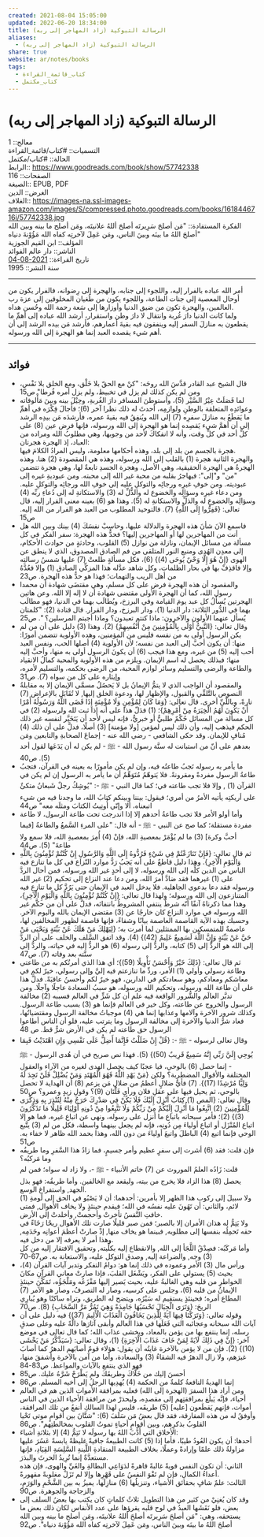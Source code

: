 ```yaml
---  
created: 2021-08-04 15:05:00  
updated: 2022-06-20 18:34:00  
title: الرسالة التبوكية (زاد المهاجر إلى ربه)  
aliases:  
  - الرسالة التبوكية (زاد المهاجر إلى ربه)  
share: true  
website: ar/notes/books  
tags:  
  - كتاب_قائمة_القراءة  
  - كتاب_مكتمل  
---  
```

  
  
# الرسالة التبوكية (زاد المهاجر إلى ربه)  
  
معالج:: 1  
التسميات:: #كتاب/قائمة_القراءة  
الحالة:: #كتاب/مكتمل  
الرابط:: <https://www.goodreads.com/book/show/57742338>  
الصفحات:: 116  
الصيغة:: EPUB, PDF  
الغرض:: الدين  
الغلاف:: <https://images-na.ssl-images-amazon.com/images/S/compressed.photo.goodreads.com/books/1618446716i/57742338.jpg>  
الفكرة المستفادة:: "مَن أصلحَ سَرِيرتَه أصلحَ أللهُ علانيتَه، ومَن أصلح ما بينه وبين الله أصلحَ اللهُ ما بينَه وبينَ الناس، ومَن عَمِلَ لآخرتِه كفاه الله مَؤُوْنةَ دنياه"  
المؤلف:: ابن القيم الجوزية  
الناشر:: دار عالم الفوائد  
تاريخ القراءة:: [2021-08-04](2021-08-04.md)  
سنة النشر:: 1995  
  
---  
  
أمر الله عباده بالفرار إليه، واللجوء إلى جنابه، والهجرة إلى رِضوانه، فالفرار يكون من أوحال المعصية إلى جنات الطاعة، واللجوء يكون من طُغيان المخلوقين إلى عزة رب العالمين، والهجرة تكون من ضيق الدنيا وأوزارها إلى سَعة رحمة الله وحُسن هداه.  
ولما كانت الدنيا دارَ غُربة وانتقال لا دارَ وطن واستقرار، أرشد الله عباده إلى أهمِّ ما يقطعون به منازلَ السفر إليه وينفقون فيه بقيةَ أعمارهم، فأرشد مَن بيده الرشد إلى أن أهم شيء يقصده العبد إنما هو الهجرة إلى الله ورسوله.  
  
---  
  
## فوائد  
  
- قال الشيخ عبد القادر قدَّسَ الله روحَه: "كنْ مع الحقّ بلا خَلْق، ومع الخلق بلا نَفْس، ومن لم يكن كذلك لم يزل في تخبيط، ولم يزل أمره فُرطا" ص15  
- لما فَصَلَتْ عِيْرُ السَّيْر (5)، وأستوطنَ المسافر دارَ الغُربةِ، وحِيْلَ بينه وبينَ مَأْلوفاته وعوائدِه المتعلقة بالوطنِ ولوازمِه، أحدثَ له ذلك نظرا آخر (6)؛ فأجالَ فِكْرَه في أهمِّ ما يَقطَعُ به منازلَ سفرِه (7) إلى الله ويُنفِقُ فيه بقيةَ عمره، فأرشدَه مَن بيدِه الرشد إلى أن أهمَّ شيء يَقصِده إنما هو الهجرة إلى الله ورسوله، فإنها فرض عين (8) على كلِّ أحد في كلِّ وقت، وأنه لا انفكاكَ لأحد من وجوبها، وهي مطلوبُ الله ومراده من العباد، إذ الهجرة هجرتان:  
  هجرة بالجسم من بلد إلى بلد، وهذه أحكامها معلومة، وليس المرادُ الكلامَ فيها.  
  والهجرة الثانية هجرة (1) بالقلب إلى الله ورسوله، وهذه هي المقصودة (2) هنا. وهذه الهجرةُ هي الهجرة الحقيقية، وهي الأصل، وهجرة الجسدِ تابعةٌ لها، وهي هجرة تتضمن "من" و"إلى": فيهاجرُ بقلبه من محبة غير الله إلى محبته. ومن عبوديةِ غيره إلى عبوديته. ومن خوفِ غيرِه ورجائِه والتوكلِ عليه إلى خوفِ الله ورجائِه والتوكلِ عليه. ومن دعاء غيرِه وسؤالِه والخضوع له والذُّلِّ له (3) والاستكانةِ له إلى دُعاءِ ربِّه (4) وسؤالِه والخضوعِ له والذلِّ والاستكانةِ له (5). وهذا هو (6) بعينه معنى الفرار إليه، قال تعالى: {فَفِرُّوا إِلَى اللَّهِ} (7). فالتوحيد المطلوب من العبد هو الفرار من الله إليه. ص15  
- فاسمع الآنَ شأنَ هذه الهجرة والدلالة عليها، وحاسِبْ نفسَكَ (4) بينك وبين الله هل أنت من المهاجرين لها أو المهاجرين إليها؟ فحدُّ هذه الهجرة: سفر الفكر في كل مسألة من مسائل الإيمان، ونازلة من نوازل (5) القلوب، وحادثةٍ من حوادث الأحكام، إلى معدِن الهُدى ومنبع النور المتلقى من فم الصادق المصدوق، الذي لا ينطق عن الهوى {إِنْ هُوَ إِلَّا وَحْيٌ يُوحَى (4)} (6)، فكل مسألةٍ طلعتْ (7) عليها شمسُ رسالتِه وإلا فاقذِفْ بها في بحار الظلمات، وكل شاهد عدَّله هذا المزكِّي الصادق (1) وإلا فعُدَّهُ من أهل الريب والتهمات؛ فهذا هو حدُّ هذه الهجرة. ص23  
- والمقصود أن هذه الهجرة فرض على كل مسلم، وهي مقتضَى شهادة أن محمدا رسول الله، كما أن الهجرة الأولى مقتضى شهادة أن لا إله إلا الله. وعن هاتين الهجرتين يُسأَلُ كل عبد يومَ القيامة وفي البرزخ، ويُطالَب بهما في الدنيا، فهو مطالَب بهما في الدُّور الثلاثة: دار الدنيا (1)، ودار البرزخ، ودار القرار. قال قتادة (2): "كلمتان يُسأل عنهما الأولون والآخرون: ماذا كنتم تعبدون؟ وماذا أجبتم المرسلين؟ ". ص25  
- وقال تعالى: {النَّبِيُّ أَوْلَى بِالْمُؤْمِنِينَ مِنْ أَنْفُسِهِمْ} (2). وهذا (3) دليل على أن من لم يكن الرسول أولى به من نفسه فليس من المؤمنين، وهده الأولوية تتضمن أمورًا: منها: أن يكون أحبَّ إلى العبد من نفسه؛ لأن الأولوية (4) أصلها الحب، ونفس العبد أحب إليه (5) من غيره، ومع هذا فيجب (6) أن يكونَ الرسول أولى به منها، وأحبَّ إليه منها؛ فبذلك يحصل له اسم الإيمان. ويلزم من هذه الأولوية والمحبة كمالُ الانقياد والطاعة والرضى والتسليم وسائر لوازم المحبة، من الرضى بحكمه، والتسليم لأمره، وإيثاره على كل من سواه (7). ص31  
- والمقصود أن الواجب الذي لا يتمُّ الإيمانُ بل لا يَحصُلُ مسمَّى الإيمان إلا به مقابلةُ النصوص بالتَّلقِّي والقبول، والإظهار لها، ودعوة الخلق إليها, لا تُقَابَل بالإعراض (7) تارةً، وباللَّيِّ أخرى. قال تعالى: {وَمَا كَانَ لِمُؤْمِنٍ وَلَا مُؤْمِنَةٍ إِذَا قَضَى اللَّهُ وَرَسُولُهُ أَمْرًا أَنْ يَكُونَ لَهُمُ الْخِيَرَةُ مِنْ أَمْرِهِمْ}؛ (1) فدَلّ هذا على أنه إذا ثبت لله ولرسوله (2) في كل مسألة من المسائل حُكْمٌ طلبيٌّ أو خبريٌّ، فإنه ليس لأحد أن يَتَخَيَّر لنفسه غير ذلك الحكم فيذهب إليه، وأن ذلك ليس لمؤمن [ولا مؤمنة] (3) أصلًا، فدلَّ على أن ذلك (4) مُنافٍ للإيمان. وقد حكى الشافعي - رضي الله عنه - إجماعَ الصحابةِ والتابعين ومَن بعدهم على أنّ من استبانت له سنَّة رسول الله - ﷺ - لم يكن له أن يَدَعَها لقول أحد (5). ص40  
- ما يأمر به رسوله تَجبُ طاعتُه فيه، وإن لم يكن مأمورًا به بعينه في القرآن، فتجبُ طاعةُ الرسول مفردةً ومقرونةً. فلا يَتوهّمُ مُتَوَهِّمٌ أن ما يأمر به الرسول إن لم يكن في القرآن (1) , وإلا فلا تجب طاعته في؛ كما قال النبي - ﷺ -: "يُوشِكُ رجلٌ شَبعانُ متكئٌ على أريكتِه يأتيه الأمرُ من أمري؛ فيقول: بيننا وبينكم كتابُ الله، ما وجدنا فيه من شيء اتبعناه، ألا وإنّي أُوتِيتُ الكتابَ ومثلَه معه" ص44  
- وأما أولو الأمر فلا تجب طاعةُ أحدهم إلا إذا اندرجت تحت طاعة الرسول، لا طاعة مفردة مستقلة؛ كما صح عن النبي - ﷺ - أنه قال: "على المرءِ السَّمعُ والطاعةُ [فيما أحبَّ وكرهَ] (3) ما لم يُؤْمَرْ بمعصيةِ الله، فإنْ (4) أُمِرَ بمعصيةِ الله، فلا سمع ولا طاعةَ" (5). ص44  
- ثم قال تعالى: {فَإِنْ تَنَازَعْتُمْ فِي شَيْءٍ فَرُدُّوهُ إِلَى اللَّهِ وَالرَّسُولِ إِنْ كُنْتُمْ تُؤْمِنُونَ بِاللَّهِ وَالْيَوْمِ الْآخِرِ}. وهذا دليل قاطعٌ على أنه يَجبُ رَدُّ موارد النّزاع في كل ما تنازع فيه الناس من الدين كلِّه إلى الله ورسوله، لا إلى أحدٍ غير الله ورسوله، فمن أحال الردَّ على (1) غيرهما فقد ضادَّ أمرَ الله، ومن دعا عند النزاع إلى تحكيم (2) غير الله ورسوله فقد دعا بدعوى الجاهلية. فلا يدخل العبد في الإيمان حتى يَرُدَّ كل ما تنازع فيه المتنازعون إلى الله ورسوله؛ ولهذا قال تعالى: {إِنْ كُنْتُمْ تُؤْمِنُونَ بِاللَّهِ وَالْيَوْمِ الْآخِرِ}، وهذا مما ذكرناهُ آنفًا أنّه شرطٌ ينتفي المشروطُ بانتفائه، فدلَّ على أن من حكَّم غير الله ورسوله في موارد النزاع كان خارجًا عن (3) مقتضى الإيمان بالله واليوم الآخر. وحسبك بهذه الآية القاصمة العاصمة بيانًا وشفاءً، فإنها قاصمة لظهور المخالفين لها، عاصمةٌ للمتمسكين بها الممتثلين لما أمرت به؛ {لِيَهْلِكَ مَنْ هَلَكَ عَنْ بَيِّنَةٍ وَيَحْيَى مَنْ حَيَّ عَنْ بَيِّنَةٍ وَإِنَّ اللَّهَ لَسَمِيعٌ عَلِيمٌ (42)} (4). وقد اتفق السَّلف والخلف على أن الردَّ إلى الله هو الردُّ إلى (5) كتابه، والردُّ إلى رسوله (6) هو الردُّ إليه في حياته، والردُّ إلى سنَّته بعد وفاته (7). ص47  
- ثم قال تعالى: {ذَلِكَ خَيْرٌ وَأَحْسَنُ تَأْوِيلًا (59)}؛ أي هذا الذي أمرتُكم به من طاعتي وطاعة رسولي وأولي (1) الأمر، وردِّ ما تنازعتم فيه إليَّ وإلى رسولي، خيرٌ لكم في معاشكم ومعادكم، وهو سعادتكم في الدارين، فهو خيرٌ لكم وأحسنُ عاقبَةً. فدلَّ هذا على أن طاعة الله ورسوله، وتحكيم الله ورسوله، هو سببُ السعادة عاجلًا وآجلًا. ومن تدبَّر العالَم والشُّرور الواقعة فيه علم أن كل شَرٍّ في العالم فسببه (2) مخالفة الرسول والخروج عن طاعته، وكل خير في العالم فإنما هو (3) بسبب طاعة الرسول. وكذلك شرور الآخرة وآلامها وعذابها إنما هي (4) موجباتُ مخالفة الرسول ومقتضياتُها، فعاد شرُّ الدنيا والآخرة إلى مخالفة الرسول وما يترتب عليه، فلو أن الناس أطاعوا الرسول حق طاعته لم يكن في الأرض شرٌّ قط. ص 48  
- وقال تعالى لرسوله - ﷺ -: {قُلْ إِنْ ضَلَلْتُ فَإِنَّمَا أَضِلُّ عَلَى نَفْسِي وَإِنِ اهْتَدَيْتُ فَبِمَا يُوحِي إِلَيَّ رَبِّي إِنَّهُ سَمِيعٌ قَرِيبٌ (50)} (5). فهذا نص صريح في أن هُدى الرسول - ﷺ - إنما حصل (6) بالوحي، فيا عجبًا كيف يحصل الهدى لغيره من الآراء والعقول المختلفة والأقوال المضطربة؟ ولكن {مَنْ يَهْدِ اللَّهُ فَهُوَ الْمُهْتَدِ وَمَنْ يُضْلِلْ فَلَنْ تَجِدَ لَهُ وَلِيًّا مُرْشِدًا (17)}. (7) فأيُّ ضلالٍ أعظمُ من ضلالِ مَن يزعم (8) أن الهداية لا تحصل بالوحي، ثم يحيل فيها على عقلِ فلان ورأيِ فَلْتَان (9)؟ وقولِ زيدٍ وعمرو؟ ص50  
- وقال تعالى: {المص (1) كِتَابٌ أُنْزِلَ إِلَيْكَ فَلَا يَكُنْ فِي صَدْرِكَ حَرَجٌ مِنْهُ لِتُنْذِرَ بِهِ وَذِكْرَى لِلْمُؤْمِنِينَ (2) اتَّبِعُوا مَا أُنْزِلَ إِلَيْكُمْ مِنْ رَبِّكُمْ وَلَا تَتَّبِعُوا مِنْ دُونِهِ أَوْلِيَاءَ قَلِيلًا مَا تَذَكَّرُونَ (3)} (2)؛ فأمر سبحانه باتباع ما أنزل على رسوله، ونهى عن اتباع غيره، فما هو إلا اتباع المُنْزَل أو اتباع أولياءَ مِن دُونِه، فإنه لم يجعل بينهما واسطة، فكل من لم (3) يتَّبع الوحي فإنما اتبع (4) الباطلَ واتبعَ أولياءَ من دون الله، وهذا بحمد الله ظاهر لا خفاء به. ص51  
- فإن قلت: فقد (6) أشرت إلى سفرٍ عظيم وأمر جسيمٍ، فما زادُ هذا السَّفرِ وما طريقُه وما مَركبُه؟  
  قلت: زَادُه العلمُ الموروث عن (7) خاتم الأنبياء - ﷺ -، ولا زاد له سواه؛ فمن لم يحصل (8) هذا الزاد فلا يخرج من بيته، وليقعد مع الخالفين. وأما طريقُه: فهو بذل الجهد, واستفراغ الوسع.  
  ولا سبيلَ إلى ركوب هذا الظهر إلا بأمرين: أحدهما: أن لا يَصْبُو في الحق إلى لَومةِ (1) لائم، والثاني: أن تَهُونَ عليه نفسُه في الله؛ فيقدم حينئذٍ ولا يخاف الأهوال, فمتى خافتِ النَّفسُ تأخرتْ وأحجمتْ, وأخلدتْ إلى الأرض.  
  ولا يَتِمُّ له هذان الأمران إلا بالصبر؛ فمن صبر قليلًا صارت تلك الأهوال ريحًا رَخَاءً في حقه تَحمِلُه بنفسها إلى مطلوبه, فبينما هو يخاف منها, إذْ صارتْ أعظمَ أعوانِه وخَدَمِه, وهذا أمر لا يعرفه إلا من دخل فيه.  
  وأما مَركَبُه: فصِدْقُ اللَّجَأ إلى الله, والانقطاع إليه بكلِّيته, وتحقيق الافتقار إليه من كل (3) وجه, والضراعة إليه, وصدق التوكل عليه، والاستعانة به. ص67-70  
- ورأس مال (3) الأمر وعموده في ذلك إنما هو: دوامُ التفكر وتدبر آيات القرآن (4)، بحيث (5) يستولي على الفكر، ويَشْغَل القلبَ، فإذا صارتْ معاني القرآنِ مكانَ الخواطرِ من قلبه وهي الغالبةُ عليه، بحيث يَصير إليها مَفْزَعُه ومَلْجَؤُه، تَمَكَّنَ حينئذٍ الإيمانُ من قلبه (6)، وجلس على كرسيه، وصار له التصرفُ، وصار هو الآمر (7) المطاع أمره؛ فحينئذٍ يستقيم له سَيْرُه، ويتضح له الطريق، وتراه ساكنًا وهو يُبارِي الريحَ: {وَتَرَى الْجِبَالَ تَحْسَبُهَا جَامِدَةً وَهِيَ تَمُرُّ مَرَّ السَّحَابِ} (8). ص70  
- وقوله تعالى: {وَتَرَكْنَا فِيهَا آيَةً لِلَّذِينَ يَخَافُونَ الْعَذَابَ الْأَلِيمَ (37)} فيه دليل على أن آيات الله سبحانه وعجائبه التي فَعَلَها في هذا العالم وأبقى آثارَها دالَّةً عليه وعلى صدقِ رسله، إنما ينتفع بها من يؤمن بالمعاد، ويخشى عذاب الله؛ كما قال تعالى في موضع آخر: {إِنَّ فِي ذَلِكَ لَآيَةً لِمَنْ خَافَ عَذَابَ الْآخِرَةِ} (1)، وقال تعالى: {سَيَذَّكَّرُ مَنْ يَخْشَى (10)} (2). فإن من لا يؤمن بالآخرة غايتُه أن يقول: هؤلاء قومٌ أصابَهم الدهرُ كما أصابَ غيرَهم، ولا زال الدهرُ فيه الشقاءُ (3) والسعادة، وأما من آمن بالآخرة وأشفقَ منها، فهو الذي ينتفع بالآيات والمواعظ. ص83-84  
- أحسنَ إليك من خَلَّاكَ وطريقَكَ ولم يَطْرَحْ شَرَّهُ عليك. ص85  
- إنما الهديةُ النافعةُ كلمةٌ من الحكمة (4) يُهدِيها الرجلُ إلى أخيه المسلم. ص86  
- ومن أراد هذا السفرَ (الهجرة إلى الله) فعليه بمرافقة الأموات الذين هم في العالم أحياء، فإنَّه يَبلُغ بمرافقتِهم إلى مقصدِه، وليحذرْ من مرافقة الأحياء الذين في الناس أموات، فإنهم يَقطَعون [عليه] (5) طريقَه، فليس لهذا السالكِ أنفعُ من تلك المرافقة، وأوفقُ له من هذه المفارقة، فقد قال بعضُ مَن سَلَفَ (6): "شتَّانَ بين أقوامٍ موتى تَحْيا القلوبُ بذكرِهم، وبين أقوامٍ أحياءٍ تموتُ القلوب بمخالطتِهم". ص86  
- الأخلاق التي أَدَّبَ اللهُ بها رسولَه لا تَتِمُّ (4) إلا بثلاثةِ أشياءَ:  
  أحدها: أن يكون العُودُ طيبًا، فأما إذا (5) كانت الطبيعةُ جافيةً غليظةً يابسةً عَسُرَ عليها مزاولةُ ذلك علمًا وإرادةً وعملًا، بخلاف الطبيعة المنقادةِ اللَّينةِ السَّلِسَةِ القِيَادِ، فإنها مستعدَّةٌ إنما تُرِيدُ الحرثَ والبذرَ.  
  الثاني: أن تكون النفس قويةً غالبةً قاهرةً لدَوَاعِي البطالةِ والغَيِّ والهوى، فإن هذه أعداءُ الكمالِ، فإن لم تَقْوَ النفسُ على قَهْرِها وإلا لم تَزَلْ مغلوبةً مقهورةً.  
  الثالث: علمٌ شافٍ بحقائق الأشياء، وتنزيلُها (6) منازِلَها، يميزُ به بين الشَّحْمِ والوَرَمِ، والزجاجة والجوهرة. ص90  
- وقد كان يُغنِيْ من كثير من هذا التطويل ثلاثُ كلماتٍ كان يكتب بها بعضُ السلف إلى بعض، فلو نَقَشَها العبدُ في لوح قلبه يقرؤها على عدد الأنفاس لكان ذلك بعض ما يستحقه، وهي: "مَن أصلحَ سَرِيرتَه أصلحَ أللهُ علانيتَه، ومَن أصلح ما بينه وبين الله أصلحَ اللهُ ما بينَه وبينَ الناس، ومَن عَمِلَ لآخرتِه كفاه الله مَؤُوْنةَ دنياه". ص92  
